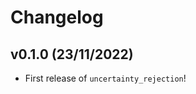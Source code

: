 # Changelog

<!--next-version-placeholder-->

## v0.1.0 (23/11/2022)

- First release of `uncertainty_rejection`!